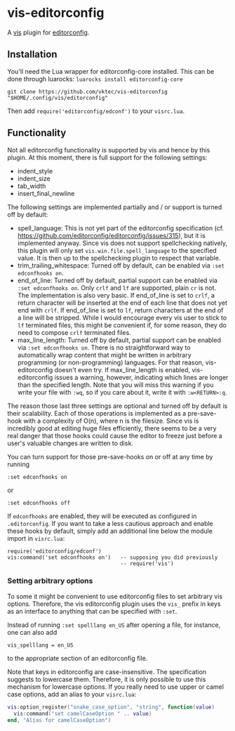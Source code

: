 # vis-editorconfig

A [vis][vis] plugin for [editorconfig][ec].

[vis]: https://github.com/martanne/vis
[ec]: http://editorconfig.org/

## Installation

You'll need the Lua wrapper for editorconfig-core installed. This can
be done through luarocks: `luarocks install editorconfig-core`

```shell
git clone https://github.com/vktec/vis-editorconfig "$HOME/.config/vis/editorconfig"
```

Then add `require('editorconfig/edconf')` to your `visrc.lua`.

## Functionality

Not all editorconfig functionality is supported by vis and hence by this
plugin. At this moment, there is full support for the following settings:

- indent_style
- indent_size
- tab_width
- insert_final_newline

The following settings are implemented partially and / or support is
turned off by default:

- spell_language: This is not yet part of the editorconfig specification
  (cf. <https://github.com/editorconfig/editorconfig/issues/315>), but
  it is implemented anyway. Since vis does not support spellchecking
  natively, this plugin will only set `vis.win.file.spell_language` to
  the specified value. It is then up to the spellchecking plugin to
  respect that variable.
- trim_trailing_whitespace: Turned off by default, can be enabled
  via `:set edconfhooks on`.
- end_of_line: Turned off by default, partial support can be enabled
  via `:set edconfhooks on`. Only `crlf` and `lf` are supported, plain
  `cr` is not. The implementation is also very basic. If end_of_line
  is set to `crlf`, a return character will be inserted at the end of
  each line that does not yet end with `crlf`. If end_of_line is set
  to `lf`, return characters at the end of a line will be stripped.
  While I would encourage every vis user to stick to `lf` terminated
  files, this might be convenient if, for some reason, they do need
  to compose `crlf` terminated files.
- max_line_length: Turned off by default, partial support can be
  enabled via `:set edconfhooks on`. There is no straightforward way
  to automatically wrap content that might be written in arbitrary
  programming (or non-programming) languages. For that reason,
  vis-editorconfig doesn't even try. If max_line_length is enabled,
  vis-editorconfig issues a warning, however, indicating which lines
  are longer than the specified length. Note that you will miss this
  warning if you write your file with `:wq`, so if you care about it,
  write it with `:w<RETURN>:q`.

The reason those last three settings are optional and turned off by
default is their scalability. Each of those operations is implemented
as a pre-save-hook with a complexity of O(n), where n is the filesize.
Since vis is incredibly good at editing huge files efficiently, there
seems to be a very real danger that those hooks could cause the editor
to freeze just before a user's valuable changes are written to disk.

You can turn support for those pre-save-hooks on or off at any time
by running

    :set edconfhooks on

or

    :set edconfhooks off

If `edconfhooks` are enabled, they will be executed as configured in
`.editorconfig`. If you want to take a less cautious approach and enable
these hooks by default, simply add an additional line below the module
import in `visrc.lua`:

    require('editorconfig/edconf')
    vis:command('set edconfhooks on')   -- supposing you did previously
                                        -- require('vis')

### Setting arbitrary options

To some it might be convenient to use editorconfig files to set arbitrary
vis options. Therefore, the vis editorconfig plugin uses the `vis_`
prefix in keys as an interface to anything that can be specified with
`:set`.

Instead of running `:set spelllang en_US` after opening a file, for
instance, one can also add

    vis_spelllang = en_US

to the appropriate section of an editorconfig file.

Note that keys in editorconfig are case-insensitive. The specification
suggests to lowercase them. Therefore, it is only possible to use this
mechanism for lowercase options. If you really need to use upper or
camel case options, add an alias to your `visrc.lua`:

```lua
vis:option_register("snake_case_option", "string", function(value)
  vis:command("set camelCaseOption " .. value)
end, "Alias for camelCaseOption")
```
